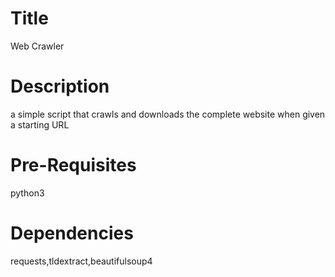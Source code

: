 # Title
Web Crawler
# Description
a simple script that crawls and downloads the complete website when given a starting URL
# Pre-Requisites 
python3
# Dependencies
requests,tldextract,beautifulsoup4
